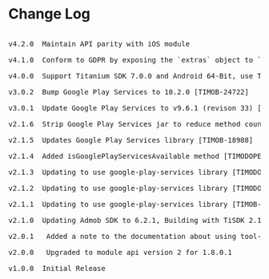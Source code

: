 # Change Log

<pre>

v4.2.0  Maintain API parity with iOS module

v4.1.0  Conform to GDPR by exposing the `extras` object to `requestAd()` [MOD-2423]

v4.0.0  Support Titanium SDK 7.0.0 and Android 64-Bit, use Ti.PlayServices

v3.0.2  Bump Google Play Services to 10.2.0 [TIMOB-24722] 

v3.0.1  Update Google Play Services to v9.6.1 (revison 33) [TIMOB-23860]

v2.1.6  Strip Google Play Services jar to reduce method count [TIMOB-18082]

v2.1.5  Updates Google Play Services library [TIMOB-18988]

v2.1.4  Added isGooglePlayServicesAvailable method [TIMODOPEN-461]

v2.1.3  Updating to use google-play-services library [TIMODOPEN-454]

v2.1.2  Updating to use google-play-services library [TIMODOPEN-445]

v2.1.1  Updating to use google-play-services library [TIMOB-16940]

v2.1.0  Updating Admob SDK to 6.2.1, Building with TiSDK 2.1.3.GA, update documentation [TIMODOPEN-212]

v2.0.1	 Added a note to the documentation about using tool-api-level 14 in the tiapp.xml [MOD-639]

v2.0.0	 Upgraded to module api version 2 for 1.8.0.1

v1.0.0  Initial Release
